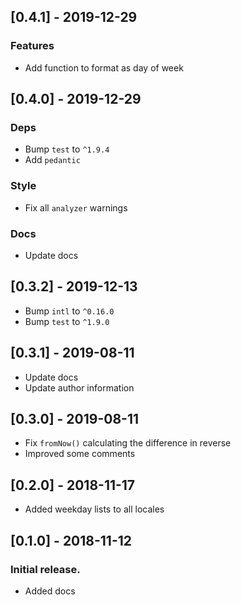 ## [0.4.1] - 2019-12-29

### Features
* Add function to format as day of week

## [0.4.0] - 2019-12-29

### Deps
* Bump `test` to `^1.9.4`
* Add `pedantic`

### Style
* Fix all `analyzer` warnings

### Docs
* Update docs


## [0.3.2] - 2019-12-13

* Bump `intl` to `^0.16.0`
* Bump `test` to `^1.9.0`

## [0.3.1] - 2019-08-11

* Update docs
* Update author information

## [0.3.0] - 2019-08-11

* Fix `fromNow()` calculating the difference in reverse
* Improved some comments

## [0.2.0] - 2018-11-17

* Added weekday lists to all locales

## [0.1.0] - 2018-11-12

### Initial release.
* Added docs